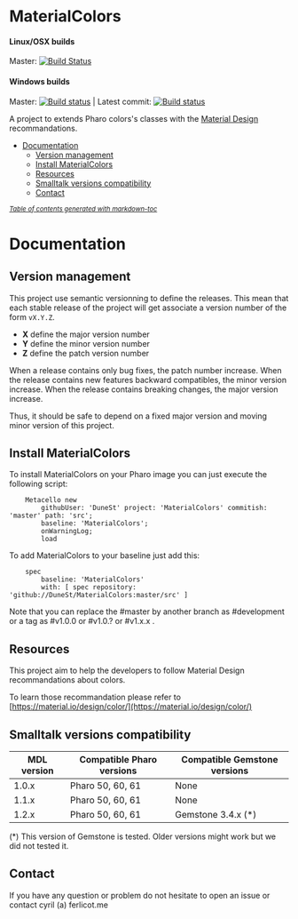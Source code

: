 # MaterialColors

#### Linux/OSX builds
Master: [![Build Status](https://travis-ci.org/DuneSt/MaterialColors.svg?branch=master)](https://travis-ci.org/DuneSt/MaterialColors)

#### Windows builds
Master: [![Build status](https://ci.appveyor.com/api/projects/status/3dn6m0k68jjenk6v/branch/master?svg=true)](https://ci.appveyor.com/project/jecisc/materialcolors/branch/master) | Latest commit: [![Build status](https://ci.appveyor.com/api/projects/status/3dn6m0k68jjenk6v?svg=true)](https://ci.appveyor.com/project/jecisc/materialcolors) 

A project to extends Pharo colors's classes with the [Material Design](https://en.wikipedia.org/wiki/Material_Design) recommandations.

- [Documentation](#documentation)
  * [Version management](#version-management)
  * [Install MaterialColors](#install-materialcolors)
  * [Resources](#resources)
  * [Smalltalk versions compatibility](#smalltalk-versions-compatibility)
  * [Contact](#contact)

<small><i><a href='http://ecotrust-canada.github.io/markdown-toc/'>Table of contents generated with markdown-toc</a></i></small>


# Documentation

## Version management 

This project use semantic versionning to define the releases. This mean that each stable release of the project will get associate a version number of the form `vX.Y.Z`. 

- **X** define the major version number
- **Y** define the minor version number 
- **Z** define the patch version number

When a release contains only bug fixes, the patch number increase. When the release contains new features backward compatibles, the minor version increase. When the release contains breaking changes, the major version increase. 

Thus, it should be safe to depend on a fixed major version and moving minor version of this project.

## Install MaterialColors

To install MaterialColors on your Pharo image you can just execute the following script: 

```Smalltalk
    Metacello new
    	githubUser: 'DuneSt' project: 'MaterialColors' commitish: 'master' path: 'src';
    	baseline: 'MaterialColors';
    	onWarningLog;
    	load
```

To add MaterialColors to your baseline just add this: 

```Smalltalk
    spec
    	baseline: 'MaterialColors'
    	with: [ spec repository: 'github://DuneSt/MaterialColors:master/src' ]
```
    	
Note that you can replace the #master by another branch as #development or a tag as #v1.0.0 or #v1.0.? or #v1.x.x .

## Resources

This project aim to help the developers to follow Material Design recommandations about colors. 

To learn those recommandation please refer to [https://material.io/design/color/](https://material.io/design/color/)

## Smalltalk versions compatibility

| MDL version 	| Compatible Pharo versions 	| Compatible Gemstone versions 	|
|-------------	|---------------------------	|---------------------------	|
| 1.0.x       	| Pharo 50, 60, 61          	| None                      	|
| 1.1.x       	| Pharo 50, 60, 61          	| None                       	|
| 1.2.x       	| Pharo 50, 60, 61          	| Gemstone 3.4.x (*)        	|

(*) This version of Gemstone is tested. Older versions might work but we did not tested it.

## Contact

If you have any question or problem do not hesitate to open an issue or contact cyril (a) ferlicot.me 